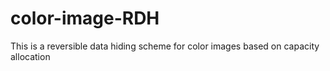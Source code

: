 # color-image-RDH
This is a reversible data hiding scheme for color images based on capacity allocation
